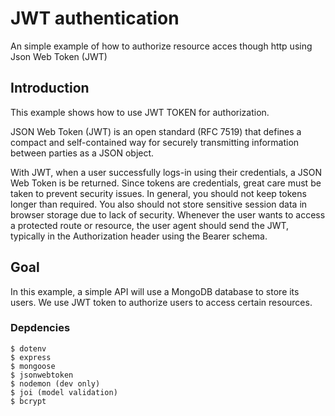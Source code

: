 # JWT authentication

An simple example of how to authorize resource acces though http using Json Web Token (JWT) 

## Introduction

This example shows how to use JWT TOKEN for authorization.

JSON Web Token (JWT) is an open standard (RFC 7519) that defines a compact and self-contained way for securely transmitting information between parties as a JSON object.

With JWT, when a user successfully logs-in using their credentials, 
a JSON Web Token is be returned. Since tokens are credentials, great care must be taken to prevent security issues. In general, you should not keep tokens longer than required.
You also should not store sensitive session data in browser storage due to lack of security.
Whenever the user wants to access a protected route or resource, the user agent should send the JWT, typically in the Authorization header using the Bearer schema. 

## Goal 

In this example, a simple API will use a MongoDB database to store its users. We use JWT token to authorize users to access certain resources. 

### Depdencies

```
$ dotenv
$ express
$ mongoose
$ jsonwebtoken
$ nodemon (dev only)
$ joi (model validation)
$ bcrypt
```